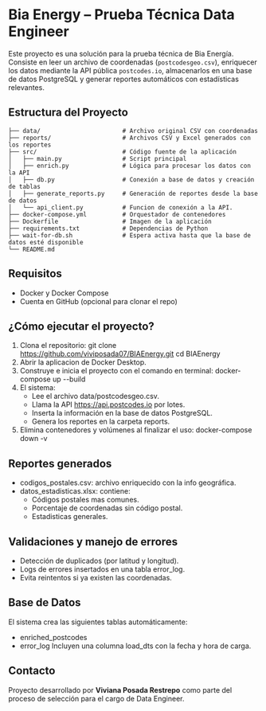 # Bia Energy – Prueba Técnica Data Engineer
Este proyecto es una solución para la prueba técnica de Bia Energía. Consiste en leer un archivo de coordenadas (`postcodesgeo.csv`), enriquecer los datos mediante la API pública `postcodes.io`, almacenarlos en una base de datos PostgreSQL y generar reportes automáticos con estadísticas relevantes.

## Estructura del Proyecto
```bia_energy_project/
├── data/                       # Archivo original CSV con coordenadas
├── reports/                    # Archivos CSV y Excel generados con los reportes
├── src/                        # Código fuente de la aplicación
│   ├── main.py                 # Script principal
│   ├── enrich.py               # Lógica para procesar los datos con la API
│   ├── db.py                   # Conexión a base de datos y creación de tablas
│   ├── generate_reports.py     # Generación de reportes desde la base de datos
│   └── api_client.py           # Funcion de conexión a la API.
├── docker-compose.yml          # Orquestador de contenedores
├── Dockerfile                  # Imagen de la aplicación
├── requirements.txt            # Dependencias de Python
├── wait-for-db.sh              # Espera activa hasta que la base de datos esté disponible
└── README.md
```

## Requisitos
- Docker y Docker Compose
- Cuenta en GitHub (opcional para clonar el repo)

## ¿Cómo ejecutar el proyecto?
1. Clona el repositorio:
git clone https://github.com/viviposada07/BIAEnergy.git
cd BIAEnergy
2. Abrir la aplicacion de Docker Desktop. 
3. Construye e inicia el proyecto con el comando en terminal: docker-compose up --build
4. El sistema:
   - Lee el archivo data/postcodesgeo.csv.
   - Llama la API https://api.postcodes.io por lotes.
   - Inserta la información en la base de datos PostgreSQL.
   - Genera los reportes en la carpeta reports.
5. Elimina contenedores y volúmenes al finalizar el uso: docker-compose down -v

## Reportes generados
- codigos_postales.csv: archivo enriquecido con la info geográfica.
- datos_estadisticas.xlsx: contiene:
  - Códigos postales mas comunes.
  - Porcentaje de coordenadas sin código postal.
  - Estadisticas generales.

## Validaciones y manejo de errores
- Detección de duplicados (por latitud y longitud).
- Logs de errores insertados en una tabla error_log.
- Evita reintentos si ya existen las coordenadas.

## Base de Datos
El sistema crea las siguientes tablas automáticamente:
- enriched_postcodes
- error_log
Incluyen una columna load_dts con la fecha y hora de carga.

## Contacto
Proyecto desarrollado por **Viviana Posada Restrepo** como parte del proceso de selección para el cargo de Data Engineer.